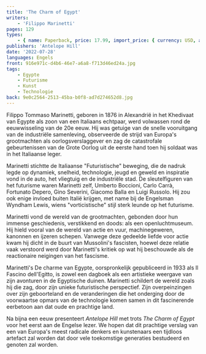 ```yaml
---
title: 'The Charm of Egypt'
writers:
    - 'Filippo Marinetti'
pages: 129
types:
    - { name: Paperback, price: 17.99, import_price: { currency: USD, amount: 15.91 }, isbn: 978-1-956887-31-0 }
publishers: 'Antelope Hill'
date: '2022-07-28'
languages: Engels
front: 916e971c-d4b6-46e7-a6a8-f713d46ed24a.jpg
tags:
    - Egypte
    - Futurisme
    - Kunst
    - Technologie
back: 9e0c2564-2513-45ba-b0f8-ad7d274652d8.jpg
---
```


Filippo Tommaso Marinetti, geboren in 1876 in Alexandrië in het Khedivaat van Egypte als zoon van een Italiaans echtpaar, werd volwassen rond de eeuwwisseling van de 20e eeuw. Hij was getuige van de snelle vooruitgang van de industriële samenleving, observeerde de strijd van Europa's grootmachten als oorlogsverslaggever en zag de catastrofale gebeurtenissen van de Grote Oorlog uit de eerste hand toen hij soldaat was in het Italiaanse leger.
 
Marinetti stichtte de Italiaanse "Futuristische" beweging, die de nadruk legde op dynamiek, snelheid, technologie, jeugd en geweld en inspiratie vond in de auto, het vliegtuig en de industriële stad. De sleutelfiguren van het futurisme waren Marinetti zelf, Umberto Boccioni, Carlo Carrà, Fortunato Depero, Gino Severini, Giacomo Balla en Luigi Russolo. Hij zou ook enige invloed buiten Italië krijgen, met name bij de Engelsman Wyndham Lewis, wiens "vorticistische" stijl sterk leunde op het futurisme.
 
Marinetti vond de wereld van de grootmachten, gebonden door hun immense geschiedenis, verstikkend en doods: als een openluchtmuseum. Hij hield vooral van de wereld van actie en vuur, machinegeweren, kanonnen en ijzeren schepen. Vanwege deze gedeelde liefde voor actie kwam hij dicht in de buurt van Mussolini's fascisten, hoewel deze relatie vaak verstoord werd door Marinetti's kritiek op wat hij beschouwde als de reactionaire neigingen van het fascisme.

Marinetti's De charme van Egypte, oorspronkelijk gepubliceerd in 1933 als Il Fascino dell'Egitto, is zowel een dagboek als een artistieke weergave van zijn avonturen in de Egyptische duinen. Marinetti schildert de wereld zoals hij die zag, door zijn unieke futuristische perspectief. Zijn overpeinzingen over zijn geboorteland en de veranderingen die het onderging door de voorwaartse opmars van de technologie komen samen in dit fascinerende eerbetoon aan dat oude en prachtige land.
 
Na bijna een eeuw presenteert *Antelope Hill* met trots *The Charm of Egypt* voor het eerst aan de Engelse lezer. We hopen dat dit prachtige verslag van een van Europa's meest radicale denkers en kunstenaars een tijdloos artefact zal worden dat door vele toekomstige generaties bestudeerd en genoten zal worden.
